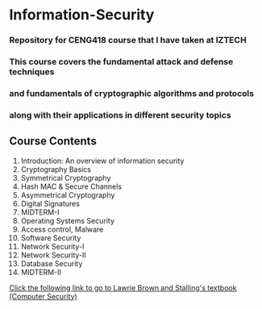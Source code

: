 # Information-Security
### Repository for CENG418 course that I have taken at IZTECH
### This course covers the fundamental attack and defense techniques
### and fundamentals of cryptographic algorithms and protocols
### along with their applications in different security topics

## Course Contents
1. Introduction: An overview of information security
2. Cryptography Basics
3. Symmetrical Cryptography
4. Hash MAC & Secure Channels
5. Asymmetrical Cryptography
6. Digital Signatures
7. MIDTERM-I
8. Operating Systems Security
9. Access control, Malware
10. Software Security
11. Network Security-I
12. Network Security-II
13. Database Security
14. MIDTERM-II

[Click the following link to go to Lawrie Brown and Stalling's textbook (Computer Security)](/Textbooks)
